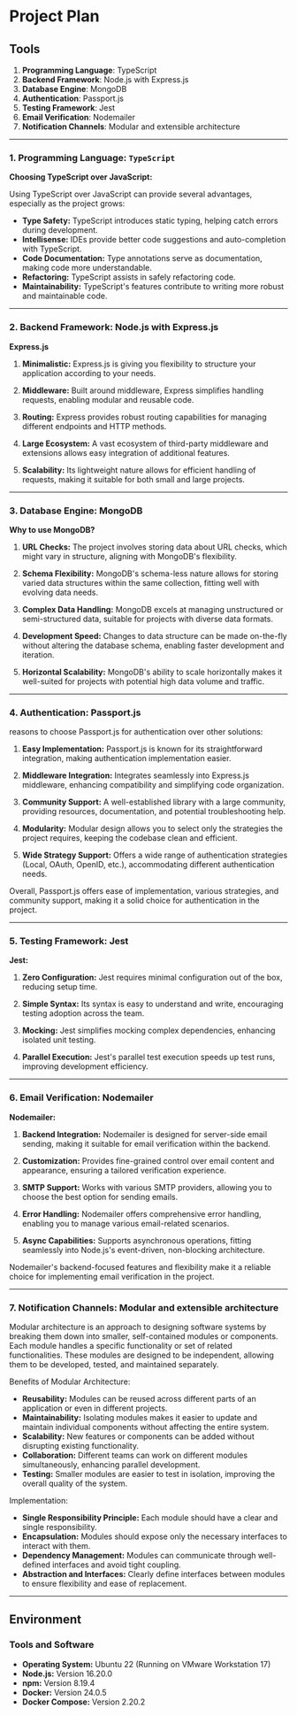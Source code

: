 # Project Plan

## Tools

1. **Programming Language**: TypeScript
2. **Backend Framework**: Node.js with Express.js
3. **Database Engine**: MongoDB
4. **Authentication**: Passport.js
5. **Testing Framework**: Jest
6. **Email Verification**: Nodemailer
7. **Notification Channels**: Modular and extensible architecture

-----

### 1. Programming Language: `TypeScript`

**Choosing TypeScript over JavaScript:**

Using TypeScript over JavaScript can provide several advantages, especially as the project grows:
- **Type Safety:** TypeScript introduces static typing, helping catch errors during development.
- **Intellisense:** IDEs provide better code suggestions and auto-completion with TypeScript.
- **Code Documentation:** Type annotations serve as documentation, making code more understandable.
- **Refactoring:** TypeScript assists in safely refactoring code.
- **Maintainability:** TypeScript's features contribute to writing more robust and maintainable code.

-----

### 2. **Backend Framework**: Node.js with Express.js

**Express.js**

1. **Minimalistic:** Express.js is giving you flexibility to structure your application according to your needs.

2. **Middleware:** Built around middleware, Express simplifies handling requests, enabling modular and reusable code.

3. **Routing:** Express provides robust routing capabilities for managing different endpoints and HTTP methods.

4. **Large Ecosystem:** A vast ecosystem of third-party middleware and extensions allows easy integration of additional features.

5. **Scalability:** Its lightweight nature allows for efficient handling of requests, making it suitable for both small and large projects.

-----

### 3. **Database Engine**: MongoDB

**Why to use MongoDB?**

1. **URL Checks:** The project involves storing data about URL checks, which might vary in structure, aligning with MongoDB's flexibility.

2. **Schema Flexibility:** MongoDB's schema-less nature allows for storing varied data structures within the same collection, fitting well with evolving data needs.

3. **Complex Data Handling:** MongoDB excels at managing unstructured or semi-structured data, suitable for projects with diverse data formats.

4. **Development Speed:** Changes to data structure can be made on-the-fly without altering the database schema, enabling faster development and iteration.

5. **Horizontal Scalability:** MongoDB's ability to scale horizontally makes it well-suited for projects with potential high data volume and traffic.

-----

### 4. **Authentication**: Passport.js

reasons to choose Passport.js for authentication over other solutions:

1. **Easy Implementation:** Passport.js is known for its straightforward integration, making authentication implementation easier.

2. **Middleware Integration:** Integrates seamlessly into Express.js middleware, enhancing compatibility and simplifying code organization.

3. **Community Support:** A well-established library with a large community, providing resources, documentation, and potential troubleshooting help.

4. **Modularity:** Modular design allows you to select only the strategies the project requires, keeping the codebase clean and efficient.

5. **Wide Strategy Support:** Offers a wide range of authentication strategies (Local, OAuth, OpenID, etc.), accommodating different authentication needs.

Overall, Passport.js offers ease of implementation, various strategies, and community support, making it a solid choice for authentication in the project.

-----

### 5. **Testing Framework**: Jest

**Jest:**

1. **Zero Configuration:** Jest requires minimal configuration out of the box, reducing setup time.

2. **Simple Syntax:** Its syntax is easy to understand and write, encouraging testing adoption across the team.

3. **Mocking:** Jest simplifies mocking complex dependencies, enhancing isolated unit testing.

5. **Parallel Execution:** Jest's parallel test execution speeds up test runs, improving development efficiency.

-----

### 6. **Email Verification**: Nodemailer

**Nodemailer:**

1. **Backend Integration:** Nodemailer is designed for server-side email sending, making it suitable for email verification within the backend.

2. **Customization:** Provides fine-grained control over email content and appearance, ensuring a tailored verification experience.

3. **SMTP Support:** Works with various SMTP providers, allowing you to choose the best option for sending emails.

4. **Error Handling:** Nodemailer offers comprehensive error handling, enabling you to manage various email-related scenarios.

5. **Async Capabilities:** Supports asynchronous operations, fitting seamlessly into Node.js's event-driven, non-blocking architecture.

Nodemailer's backend-focused features and flexibility make it a reliable choice for implementing email verification in the project.

-----

### 7. **Notification Channels**: Modular and extensible architecture

Modular architecture is an approach to designing software systems by breaking them down into smaller, self-contained modules or components. Each module handles a specific functionality or set of related functionalities. These modules are designed to be independent, allowing them to be developed, tested, and maintained separately.

Benefits of Modular Architecture:
- **Reusability:** Modules can be reused across different parts of an application or even in different projects.
- **Maintainability:** Isolating modules makes it easier to update and maintain individual components without affecting the entire system.
- **Scalability:** New features or components can be added without disrupting existing functionality.
- **Collaboration:** Different teams can work on different modules simultaneously, enhancing parallel development.
- **Testing:** Smaller modules are easier to test in isolation, improving the overall quality of the system.

Implementation:
- **Single Responsibility Principle:** Each module should have a clear and single responsibility.
- **Encapsulation:** Modules should expose only the necessary interfaces to interact with them.
- **Dependency Management:** Modules can communicate through well-defined interfaces and avoid tight coupling.
- **Abstraction and Interfaces:** Clearly define interfaces between modules to ensure flexibility and ease of replacement.

-----



## Environment

### Tools and Software

- **Operating System:** Ubuntu 22 (Running on VMware Workstation 17)
- **Node.js:** Version 16.20.0
- **npm:** Version 8.19.4
- **Docker:** Version 24.0.5
- **Docker Compose:** Version 2.20.2
